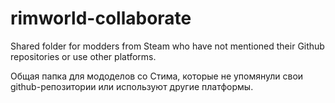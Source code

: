 # rimworld-collaborate
Shared folder for modders from Steam who have not mentioned their Github repositories or use other platforms.

Общая папка для мододелов со Стима, которые не упомянули свои github-репозитории или используют другие платформы.

